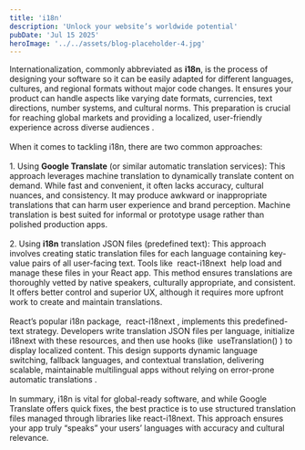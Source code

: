 ```yaml
---
title: 'i18n'
description: 'Unlock your website’s worldwide potential'
pubDate: 'Jul 15 2025'
heroImage: '../../assets/blog-placeholder-4.jpg'
---
```


Internationalization, commonly abbreviated as **i18n**, is the process of designing your software so it can be easily adapted for different languages, cultures, and regional formats without major code changes. It ensures your product can handle aspects like varying date formats, currencies, text directions, number systems, and cultural norms. This preparation is crucial for reaching global markets and providing a localized, user-friendly experience across diverse audiences .
<br><br>
When it comes to tackling i18n, there are two common approaches:
<br><br>
1\. Using **Google Translate** (or similar automatic translation services): This approach leverages machine translation to dynamically translate content on demand. While fast and convenient, it often lacks accuracy, cultural nuances, and consistency. It may produce awkward or inappropriate translations that can harm user experience and brand perception. Machine translation is best suited for informal or prototype usage rather than polished production apps.
<br><br>
2\. Using **i18n** translation JSON files (predefined text): This approach involves creating static translation files for each language containing key-value pairs of all user-facing text. Tools like  react-i18next  help load and manage these files in your React app. This method ensures translations are thoroughly vetted by native speakers, culturally appropriate, and consistent. It offers better control and superior UX, although it requires more upfront work to create and maintain translations.
<br><br>
React’s popular i18n package,  react-i18next , implements this predefined-text strategy. Developers write translation JSON files per language, initialize i18next with these resources, and then use hooks (like  useTranslation() ) to display localized content. This design supports dynamic language switching, fallback languages, and contextual translation, delivering scalable, maintainable multilingual apps without relying on error-prone automatic translations .
<br><br>
In summary, i18n is vital for global-ready software, and while Google Translate offers quick fixes, the best practice is to use structured translation files managed through libraries like react-i18next. This approach ensures your app truly “speaks” your users’ languages with accuracy and cultural relevance.